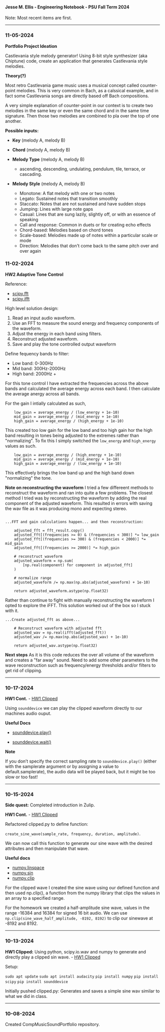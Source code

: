 #### Jesse M. Ellis - Engineering Notebook - PSU Fall Term 2024

Note: Most recent items are first.

---

### 11-05-2024

**Portfolio Project Ideation**

Castlevania style melody generator! Using 8-bit style synthesizer (aka Chiptune) code, create an application that generates Castlevania style melodies.

**Theory(?)**

Most retro Castlevania game music uses a musical concept called counter-point melodies. This is very common in Bach, as a calssical example, and in fact some Castlevania songs are directly based off Bach compositions.

A very simple explanation of counter-point in our context is to create two melodies in the same key or even the same chord and in the same time signature. Then those two melodies are combined to pla over the top of one another.

**Possible inputs:**

- **Key** (melody A, melody B)
- **Chord** (melody A, melody B)
- **Melody Type** (melody A, melody B)

  - ascending, descending, undulating, pendulum, tile, terrace, or cascading.

- **Melody Style** (melody A, melody B)

  - Monotone: A flat melody with one or two notes
  - Legato: Sustained notes that transition smoothly
  - Staccato: Notes that are not sustained and have sudden stops
  - Jumping: Lines with large note gaps
  - Casual: Lines that are sung lazily, slightly off, or with an essence of speaking
  - Call and response: Common in duets or for creating echo effects
  - Chord-based: Melodies based on chord tones
  - Scale-based: Melodies made up of notes within a particular scale or mode
  - Direction: Melodies that don't come back to the same pitch over and over again

### 11-02-2024

**HW2 Adaptive Tone Control**

Reference:

- [scipy.fft](https://docs.scipy.org/doc/scipy/tutorial/fft.html)
- [scipy.ifft](https://docs.scipy.org/doc/scipy/reference/generated/scipy.fft.ifft.html)

High level solution design:

1. Read an input audio waveform.
2. Use an FFT to measure the sound energy and frequency components of the waveform.
3. Adjust the energy in each band using filters.
4. Reconstruct adjusted waveform.
5. Save and play the tone controlled output waveform

Define fequency bands to filter:

- Low band: 0-300Hz
- Mid band: 300Hz-2000Hz
- High band: 2000Hz +

For this tone control I have extracted the frequencies across the above bands and calculated the average energy across each band.
I then calculate the average anergy across all bands.

For the gain I intially calculated as such,

```
    low_gain = average_energy / (low_energy + 1e-10)
    mid_gain = average_energy / (mid_energy + 1e-10)
    high_gain = average_energy / (high_energy + 1e-10)
```

This created too low gain for the low band and too high gain hor the high band resulting in tones being adjusted to the extremes rather than "normalizing". To fix this I simply switched the `low_energy` and `high_energy` values as such.

```
    low_gain = average_energy / (high_energy + 1e-10)
    mid_gain = average_energy / (mid_energy + 1e-10)
    high_gain = average_energy / (low_energy + 1e-10)
```

This effectively brings the low band up and the high band down "normalizing" the tone.

**Note on reconstructing the waveform**
I tried a few differeent methods to reconstruct the waveform and ran into quite a few problems. The closest method I tried was by reconstructing the waveform by adding the real component of the adjusted waveform. This resulted in errors with saving the wav file as it was producing mono and expecting stereo.

```

...FFT and gain calculations happen... and then reconstruction:

    adjusted_fft = fft_result.copy()
    adjusted_fft[(frequencies >= 0) & (frequencies < 300)] *= low_gain
    adjusted_fft[(frequencies >= 300) & (frequencies < 2000)] *= mid_gain
    adjusted_fft[(frequencies >= 2000)] *= high_gain

    # reconstruct waveform
    adjusted_waveform = np.sum(
        [np.real(component) for component in adjusted_fft]
    )

    # normalize range
    adjusted_waveform /= np.max(np.abs(adjusted_waveform) + 1e-10)

    return adjusted_waveform.astype(np.float32)
```

Rather than continue to fight with manually reconstructing the waveform I opted to explore the iFFT. This solution worked out of the box so I stuck with it.

```
...Create adjusted_fft as above...

    # Reconstruct waveform with adjusted fft
    adjusted_wav = np.real(ifft(adjusted_fft))
    adjusted_wav /= np.max(np.abs(adjusted_wav) + 1e-10)

    return adjusted_wav.astype(np.float32)
```

**Next steps**
As it is this code reduces the over all volume of the waveform and creates a "far away" sound. Need to add some other parameters to the wave reconstruction such as frequency/energy thresholds and/or filters to get rid of clipping.

---

### 10-17-2024

**HW1 Cont.** - [HW1 Clipped](https://github.com/Othelas/CompMusicSoundPortfolio/tree/main/HW1_Clipped)

Using `sounddevice` we can play the clipped waveform directly to our machines audio ouput.

**Useful Docs**

- [sounddevice.play()](https://python-sounddevice.readthedocs.io/en/0.5.1/api/convenience-functions.html#sounddevice.play)

- [sounddevice.wait()](https://python-sounddevice.readthedocs.io/en/0.5.1/api/convenience-functions.html#sounddevice.wait)

**Note**

If you don’t specify the correct sampling rate to `sounddevice.play()` (either with the samplerate argument or by assigning a value to default.samplerate), the audio data will be played back, but it might be too slow or too fast!

---

### 10-15-2024

**Side quest:** Completed introduction in Zulip.

**HW1 Cont.** - [HW1 Clipped](https://github.com/Othelas/CompMusicSoundPortfolio/tree/main/HW1_Clipped)

Refactored clipped.py to define function:

`create_sine_wave(sample_rate, frequency, duration, amplitude)`.

We can now call this function to generate our sine wave with the desired attributes and then manipulate that wave.

**Useful docs**

- [numpy.linspace](https://numpy.org/doc/stable/reference/generated/numpy.linspace.html)
- [numpy.sin](https://numpy.org/doc/stable/reference/generated/numpy.sin.html)
- [numpy.clip](https://numpy.org/doc/stable/reference/generated/numpy.clip.html)

For the clipped wave I created the sine wave using our defined function and then used np.clip(), a function from the numpy library that clips the values in an array to a specified range.

For the homework we created a half-amplitude sine wave, values in the range -16384 and 16384 for signed 16 bit audio. We can use `np.clip(sine_wave_half_amplitude, -8192, 8192)` to clip our sinewave at -8192 and 8192.

---

### 10-13-2024

**HW1 Clipped:** Using python, scipy.io.wav and numpy to generate and directly play a clipped sin wave. - [HW1 Clipped](https://github.com/Othelas/CompMusicSoundPortfolio/tree/main/HW1_Clipped)

Setup:

`sudo apt update`
`sudo apt install audacity`
`pip install numpy`
`pip install scipy`
`pip install sounddevice`

Initially pushed clipped.py: Generates and saves a simple sine wav similar to what we did in class.

---

### 10-08-2024

Created CompMusicSoundPortfolio repository.
